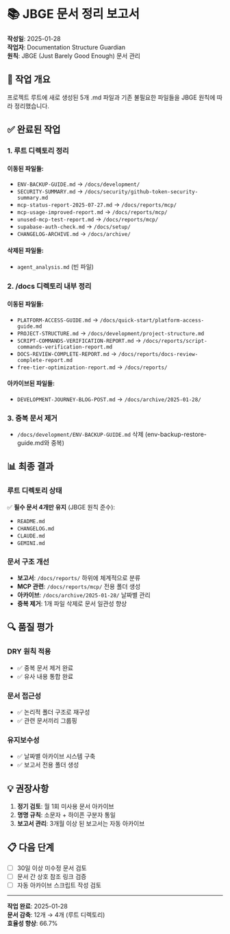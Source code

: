 # 📚 JBGE 문서 정리 보고서

**작성일**: 2025-01-28  
**작업자**: Documentation Structure Guardian  
**원칙**: JBGE (Just Barely Good Enough) 문서 관리

## 🎯 작업 개요

프로젝트 루트에 새로 생성된 5개 .md 파일과 기존 불필요한 파일들을 JBGE 원칙에 따라 정리했습니다.

## ✅ 완료된 작업

### 1. 루트 디렉토리 정리

#### 이동된 파일들:

- `ENV-BACKUP-GUIDE.md` → `/docs/development/`
- `SECURITY-SUMMARY.md` → `/docs/security/github-token-security-summary.md`
- `mcp-status-report-2025-07-27.md` → `/docs/reports/mcp/`
- `mcp-usage-improved-report.md` → `/docs/reports/mcp/`
- `unused-mcp-test-report.md` → `/docs/reports/mcp/`
- `supabase-auth-check.md` → `/docs/setup/`
- `CHANGELOG-ARCHIVE.md` → `/docs/archive/`

#### 삭제된 파일들:

- `agent_analysis.md` (빈 파일)

### 2. /docs 디렉토리 내부 정리

#### 이동된 파일들:

- `PLATFORM-ACCESS-GUIDE.md` → `/docs/quick-start/platform-access-guide.md`
- `PROJECT-STRUCTURE.md` → `/docs/development/project-structure.md`
- `SCRIPT-COMMANDS-VERIFICATION-REPORT.md` → `/docs/reports/script-commands-verification-report.md`
- `DOCS-REVIEW-COMPLETE-REPORT.md` → `/docs/reports/docs-review-complete-report.md`
- `free-tier-optimization-report.md` → `/docs/reports/`

#### 아카이브된 파일들:

- `DEVELOPMENT-JOURNEY-BLOG-POST.md` → `/docs/archive/2025-01-28/`

### 3. 중복 문서 제거

- `/docs/development/ENV-BACKUP-GUIDE.md` 삭제 (env-backup-restore-guide.md와 중복)

## 📊 최종 결과

### 루트 디렉토리 상태

✅ **필수 문서 4개만 유지** (JBGE 원칙 준수):

- `README.md`
- `CHANGELOG.md`
- `CLAUDE.md`
- `GEMINI.md`

### 문서 구조 개선

- **보고서**: `/docs/reports/` 하위에 체계적으로 분류
- **MCP 관련**: `/docs/reports/mcp/` 전용 폴더 생성
- **아카이브**: `/docs/archive/2025-01-28/` 날짜별 관리
- **중복 제거**: 1개 파일 삭제로 문서 일관성 향상

## 🔍 품질 평가

### DRY 원칙 적용

- ✅ 중복 문서 제거 완료
- ✅ 유사 내용 통합 완료

### 문서 접근성

- ✅ 논리적 폴더 구조로 재구성
- ✅ 관련 문서끼리 그룹핑

### 유지보수성

- ✅ 날짜별 아카이브 시스템 구축
- ✅ 보고서 전용 폴더 생성

## 💡 권장사항

1. **정기 검토**: 월 1회 미사용 문서 아카이브
2. **명명 규칙**: 소문자 + 하이픈 구분자 통일
3. **보고서 관리**: 3개월 이상 된 보고서는 자동 아카이브

## 📋 다음 단계

- [ ] 30일 이상 미수정 문서 검토
- [ ] 문서 간 상호 참조 링크 검증
- [ ] 자동 아카이브 스크립트 작성 검토

---

**작업 완료**: 2025-01-28  
**문서 감축**: 12개 → 4개 (루트 디렉토리)  
**효율성 향상**: 66.7%
